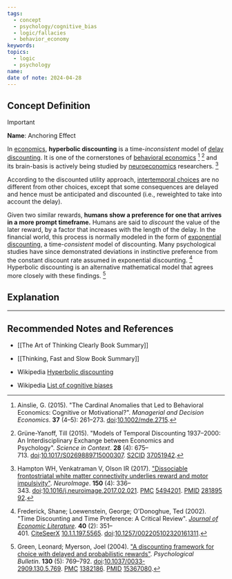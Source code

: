 ```yaml
---
tags:
  - concept
  - psychology/cognitive_bias
  - logic/fallacies
  - behavior_economy
keywords: 
topics:
  - logic
  - psychology
name: 
date of note: 2024-04-28
---
```


## Concept Definition

>[!important]
>**Name**:  Anchoring Effect
>
>In [economics](https://en.wikipedia.org/wiki/Economics "Economics"), **hyperbolic discounting** is a time-_inconsistent_ model of [delay discounting](https://en.wikipedia.org/wiki/Delay_discounting "Delay discounting"). It is one of the cornerstones of [behavioral economics](https://en.wikipedia.org/wiki/Behavioral_economics "Behavioral economics") [^1] [^2] and its brain-basis is actively being studied by [neuroeconomics](https://en.wikipedia.org/wiki/Neuroeconomics "Neuroeconomics") researchers. [^3]
>
>According to the discounted utility approach, [intertemporal choices](https://en.wikipedia.org/wiki/Intertemporal_choice "Intertemporal choice") are no different from other choices, except that some consequences are delayed and hence must be anticipated and discounted (i.e., reweighted to take into account the delay).
>
>Given two similar rewards, **humans show a preference for one that arrives in a more prompt timeframe.** Humans are said to _discount_ the value of the later reward, by a factor that increases with the length of the delay. In the financial world, this process is normally modeled in the form of [exponential discounting](https://en.wikipedia.org/wiki/Exponential_discounting "Exponential discounting"), a time-_consistent_ model of discounting. Many psychological studies have since demonstrated deviations in instinctive preference from the constant discount rate assumed in exponential discounting. [^4] Hyperbolic discounting is an alternative mathematical model that agrees more closely with these findings. [^5]



## Explanation





-----------
##  Recommended Notes and References

- [[The Art of Thinking Clearly Book Summary]]
- [[Thinking, Fast and Slow Book Summary]]

- Wikipedia [Hyperbolic discounting](https://en.wikipedia.org/wiki/Hyperbolic_discounting)
- Wikipedia [List of cognitive biases](https://en.wikipedia.org/wiki/List_of_cognitive_biases)

[^1]: Ainslie, G. (2015). "The Cardinal Anomalies that Led to Behavioral Economics: Cognitive or Motivational?". _Managerial and Decision Economics_. **37** (4–5): 261–273. [doi](https://en.wikipedia.org/wiki/Doi_(identifier) "Doi (identifier)"):[10.1002/mde.2715](https://doi.org/10.1002%2Fmde.2715).

[^2]: Grüne-Yanoff, Till (2015). "Models of Temporal Discounting 1937–2000: An Interdisciplinary Exchange between Economics and Psychology". _Science in Context_. **28** (4): 675–713. [doi](https://en.wikipedia.org/wiki/Doi_(identifier) "Doi (identifier)"):[10.1017/S0269889715000307](https://doi.org/10.1017%2FS0269889715000307). [S2CID](https://en.wikipedia.org/wiki/S2CID_(identifier) "S2CID (identifier)") [37051942](https://api.semanticscholar.org/CorpusID:37051942).

[^3]: Hampton WH, Venkatraman V, Olson IR (2017). ["Dissociable frontostriatal white matter connectivity underlies reward and motor impulsivity"](https://www.ncbi.nlm.nih.gov/pmc/articles/PMC5494201). _NeuroImage_. **150** (4): 336–343. [doi](https://en.wikipedia.org/wiki/Doi_(identifier) "Doi (identifier)"):[10.1016/j.neuroimage.2017.02.021](https://doi.org/10.1016%2Fj.neuroimage.2017.02.021). [PMC](https://en.wikipedia.org/wiki/PMC_(identifier) "PMC (identifier)") [5494201](https://www.ncbi.nlm.nih.gov/pmc/articles/PMC5494201). [PMID](https://en.wikipedia.org/wiki/PMID_(identifier) "PMID (identifier)") [28189592](https://pubmed.ncbi.nlm.nih.gov/28189592).

[^4]: Frederick, Shane; Loewenstein, George; O'Donoghue, Ted (2002). "Time Discounting and Time Preference: A Critical Review". _[Journal of Economic Literature](https://en.wikipedia.org/wiki/Journal_of_Economic_Literature "Journal of Economic Literature")_. **40** (2): 351–401. [CiteSeerX](https://en.wikipedia.org/wiki/CiteSeerX_(identifier) "CiteSeerX (identifier)") [10.1.1.197.5565](https://citeseerx.ist.psu.edu/viewdoc/summary?doi=10.1.1.197.5565). [doi](https://en.wikipedia.org/wiki/Doi_(identifier) "Doi (identifier)"):[10.1257/002205102320161311](https://doi.org/10.1257%2F002205102320161311).

[^5]: Green, Leonard; Myerson, Joel (2004). ["A discounting framework for choice with delayed and probabilistic rewards"](https://www.ncbi.nlm.nih.gov/pmc/articles/PMC1382186). _Psychological Bulletin_. **130** (5): 769–792. [doi](https://en.wikipedia.org/wiki/Doi_(identifier) "Doi (identifier)"):[10.1037/0033-2909.130.5.769](https://doi.org/10.1037%2F0033-2909.130.5.769). [PMC](https://en.wikipedia.org/wiki/PMC_(identifier) "PMC (identifier)") [1382186](https://www.ncbi.nlm.nih.gov/pmc/articles/PMC1382186). [PMID](https://en.wikipedia.org/wiki/PMID_(identifier) "PMID (identifier)") [15367080](https://pubmed.ncbi.nlm.nih.gov/15367080).